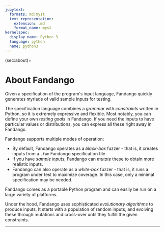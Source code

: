 ```yaml
---
jupytext:
  formats: md:myst
  text_representation:
    extension: .md
    format_name: myst
kernelspec:
  display_name: Python 3
  language: python
  name: python3
---
```


(sec:about)=
# About Fandango

Given a specification of the program's input language, Fandango quickly generates myriads of valid sample inputs for testing.

The specification language combines a _grammar_ with _constraints_ written in Python, so it is extremely expressive and flexible.
Most notably, you can define your own _testing goals_ in Fandango.
If you need the inputs to have particular values or distributions, you can express all these right away in Fandango.

Fandango supports multiple modes of operation:

* By default, Fandango operates as a _black-box_ fuzzer - that is, it creates inputs from a `.fan` Fandango specification file.
* If you have _sample inputs_, Fandango can _mutate_ these to obtain more realistic inputs.
* Fandango can also operate as a _white-box_ fuzzer - that is, it runs a program under test to maximize coverage. In this case, only a minimal specification may be needed.

Fandango comes as a portable Python program and can easily be run on a large variety of platforms.

Under the hood, Fandango uses sophisticated _evolutionary algorithms_ to produce inputs,
It starts with a population of random inputs, and evolving these through mutations and cross-over until they fulfill the given constraints.

----------------

```{include} Footer.md
